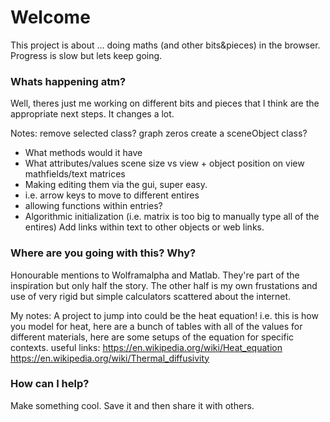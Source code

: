 # Welcome
This project is about ... doing maths (and other bits&pieces) in the browser. Progress is slow but lets keep going.

### Whats happening atm?
Well, theres just me working on different bits and pieces that I think are the appropriate next steps. It changes a lot.

Notes:
remove selected class?
graph zeros
create a sceneObject class?
 * What methods would it have
 * What attributes/values
scene size vs view + object position on view
mathfields/text
matrices
 * Making editing them via the gui, super easy.
  * i.e. arrow keys to move to different entires
  * allowing functions within entries?
  * Algorithmic initialization (i.e. matrix is too big to manually type all of the entires)
Add links within text to other objects or web links.

### Where are you going with this? Why?
Honourable mentions to Wolframalpha and Matlab. They're part of the inspiration but only half the story. The other half is my own frustations and use of very rigid but simple calculators scattered about the internet.

My notes:
A project to jump into could be the heat equation! i.e. this is how you model for heat, here are a bunch of tables with all of the values for different materials, here are some setups of the equation for specific contexts.
useful links:
https://en.wikipedia.org/wiki/Heat_equation
https://en.wikipedia.org/wiki/Thermal_diffusivity

### How can I help?
Make something cool. Save it and then share it with others.
